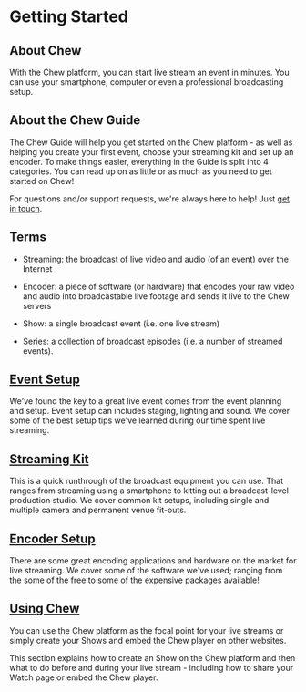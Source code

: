 # Getting Started

## About Chew

With the Chew platform, you can start live stream an event in minutes. You can use your smartphone, computer or even a professional broadcasting setup.

## About the Chew Guide

The Chew Guide will help you get started on the Chew platform - as well as helping you create your first event, choose your streaming kit and set up an encoder. To make things easier, everything in the Guide is split into 4 categories. You can read up on as little or as much as you need to get started on Chew!

For questions and/or support requests, we're always here to help! Just [get in touch](http://chew.tv/guide/help_and_support).

## Terms

 - Streaming: the broadcast of live video and audio (of an event) over the Internet

 - Encoder: a piece of software (or hardware) that encodes your raw video and audio into broadcastable live footage and sends it live to the Chew servers
 
 - Show: a single broadcast event (i.e. one live stream)
 
 - Series: a collection of broadcast episodes (i.e. a number of streamed events).

## [Event Setup](http://chew.tv/guide/event_setup/getting_started)

We've found the key to a great live event comes from the event planning and setup. Event setup can includes staging, lighting and sound. We cover some of the best setup tips we've learned during our time spent live streaming. 

## [Streaming Kit](http://chew.tv/guide/streaming_kit/getting_started)

This is a quick runthrough of the broadcast equipment you can use. That ranges from streaming using a smartphone to kitting out a broadcast-level production studio. We cover common kit setups, including single and multiple camera and permanent venue fit-outs.

## [Encoder Setup](http://chew.tv/guide/encoder_setup/getting_started)

There are some great encoding applications and hardware on the market for live streaming. We cover some of the software we've used; ranging from the some of the free to some of the expensive packages available!

## [Using Chew](http://chew.tv/guide/using_chew/getting_started)

You can use the Chew platform as the focal point for your live streams or simply create your Shows and embed the Chew player on other websites. 

This section explains how to create an Show on the Chew platform and then what to do before and during your live stream - including how to share your Watch page or embed the Chew player.

